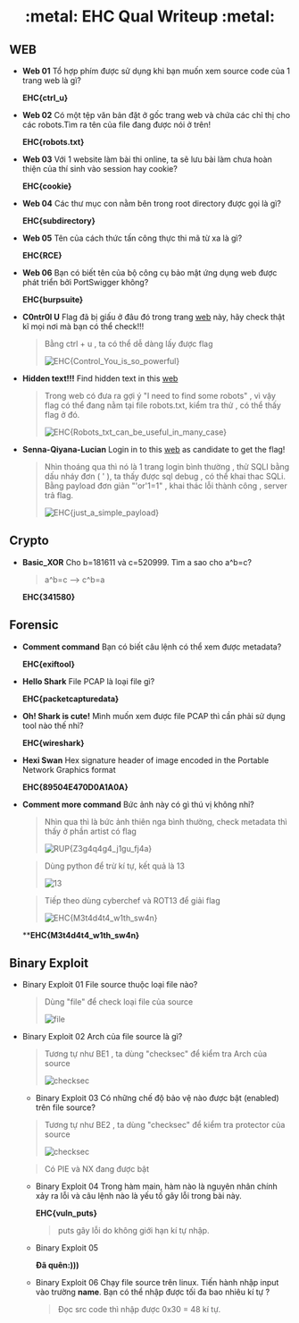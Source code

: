 <h1 align="center"> :metal: EHC Qual Writeup :metal: </h1>

## WEB

- **Web 01** Tổ hợp phím được sử dụng khi bạn muốn xem source code của 1 trang web là gì?

  **EHC{ctrl_u}**

- **Web 02**
  Có một tệp văn bản đặt ở gốc trang web và chứa các chỉ thị cho các robots.Tìm ra tên của file đang được nói ở trên!

  **EHC{robots.txt}**

- **Web 03**
  Với 1 website làm bài thi online, ta sẽ lưu bài làm chưa hoàn thiện của thí sinh vào session hay cookie?

  **EHC{cookie}**

- **Web 04**
  Các thư mục con nằm bên trong root directory được gọi là gì?

  **EHC{subdirectory}**

- **Web 05**
  Tên của cách thức tấn công thực thi mã từ xa là gì?

  **EHC{RCE}**

- **Web 06**
  Bạn có biết tên của bộ công cụ bảo mật ứng dụng web được phát triển bởi PortSwigger không?

  **EHC{burpsuite}**

- **C0ntr0l U**
  Flag đã bị giấu ở đâu đó trong trang [web](http://206.189.35.36:30001) này, hãy check thật kĩ mọi nơi mà bạn có thể check!!!

  > Bằng ctrl + u , ta có thể dễ dàng lấy được flag
  >
  > ![EHC{Control_You_is_so_powerful}](imgs/ctrlu.png)


- **Hidden text!!!**
  Find hidden text in this [web](http://206.189.35.36:30005/)

  > Trong web có đưa ra gợi ý "I need to find some robots" , vì vậy flag có thể đang nằm tại file robots.txt, kiểm tra thử , có thể thấy flag ở đó.
  >
  > ![EHC{Robots_txt_can_be_useful_in_many_case}](imgs/robots.png)


- **Senna-Qiyana-Lucian**
  Login in to this [web](http://206.189.35.36:30004/) as candidate to get the flag!

  > Nhìn thoáng qua thì nó là 1 trang login bình thường , thử SQLI bằng dấu nháy đơn ( ' ), ta thấy được sql debug , có thể khai thac SQLi. Bằng payload đơn giản "'or'1=1" , khai thác lỗi thành công , server trả flag.
  >
  > ![EHC{just_a_simple_payload}](imgs/sqli.png)


## Crypto

- **Basic_XOR**
  Cho b=181611 và c=520999. Tìm a sao cho a^b=c?

  > a^b=c --&gt; c^b=a

  **EHC{341580}**

## Forensic

- **Comment command**
  Bạn có biết câu lệnh có thể xem được metadata?

  **EHC{exiftool}**
- **Hello Shark**
  File PCAP là loại file gì?

  **EHC{packetcapturedata}**
- **Oh! Shark is cute!**
  Mình muốn xem được file PCAP thì cần phải sử dụng tool nào thế nhỉ?

  **EHC{wireshark}**
- **Hexi Swan**
  Hex signature header of image encoded in the Portable Network Graphics format

  **EHC{89504E470D0A1A0A}**
- **Comment more command**
  Bức ảnh này có gì thú vị không nhỉ?

  > Nhìn qua thì là bức ảnh thiên nga bình thường, check metadata thì thấy ở phần artist có flag
  >
  > ![RUP{Z3g4q4g4_j1gu_fj4a}](imgs/exif.png)


  > Dùng python để trừ kí tự, kết quả là 13
  >
  > ![13](imgs/pheptru.png)


  > Tiếp theo dùng cyberchef và ROT13 để giải flag
  >
  > ![EHC{M3t4d4t4_w1th_sw4n}](imgs/rot13.png)


  \*\***EHC{M3t4d4t4_w1th_sw4n}**

## Binary Exploit

- Binary Exploit 01
  File source thuộc loại file nào?

  > Dùng "file" để check loại file của source
  >
  > ![file](imgs/file.png)


- Binary Exploit 02
  Arch của file source là gì?

  > Tương tự như BE1 , ta dùng "checksec" để kiểm tra Arch của source
  >
  > ![checksec](imgs/checksec.png)


  - Binary Exploit 03
    Có những chế độ bảo vệ nào được bật (enabled) trên file source?

  > Tương tự như BE2 , ta dùng "checksec" để kiểm tra protector của source
  >
  > ![checksec](imgs/checksec.png)


  > Có PIE và NX đang được bật

  - Binary Exploit 04
    Trong hàm main, hàm nào là nguyên nhân chính xảy ra lỗi và câu lệnh nào là yếu tố gây lỗi trong bài này.

    **EHC{vuln_puts}**

    > puts gây lỗi do không giới hạn kí tự nhập.
  - Binary Exploit 05

    **Đã quên:)))**
  - Binary Exploit 06
    Chạy file source trên linux. Tiến hành nhập input vào trường **name**. Bạn có thể nhập được tối đa bao nhiêu kí tự ?

    > Đọc src code thì nhập được 0x30 = 48 kí tự.